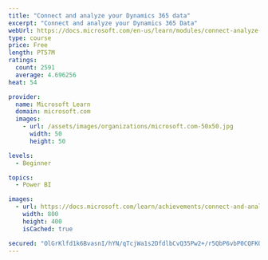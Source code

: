 ```yaml
---
title: "Connect and analyze your Dynamics 365 data​"
excerpt: "Connect and analyze your Dynamics 365 Data​"
webUrl: https://docs.microsoft.com/en-us/learn/modules/connect-analyze-dynamics-365-data/
type: course
price: Free
length: PT57M
ratings:
  count: 2591
  average: 4.696256
heat: 54

provider:
  name: Microsoft Learn
  domain: microsoft.com
  images:
    - url: /assets/images/organizations/microsoft.com-50x50.jpg
      width: 50
      height: 50

levels:
  - Beginner

topics:
  - Power BI

images:
  - url: https://docs.microsoft.com/learn/achievements/connect-and-analyze-your-microsoft-dynamics-365-data-social.png
    width: 800
    height: 400
    isCached: true

secured: "OlGrKlfd1k6BvasnI/hYN/qTcjWa1s2DfdlbCvQ35Pw2+/r5QbP6vbP0CQFKO7FiGolxwrnFD59+oQVtvQ2WFgKo9OlJQbSDTNirE54IbTPUpLIb5YadImsKiTyh32Iokwihfkc/O/wlNk7blk5Iq1z4mRoeJILwpKGlgmnpdVcxFCdX41351RrHIXbhhf6MA/MAJbGgplsAR88eNoYVlYdR048njoLMpwbwdr9EOXW5467SaqdHL5D8xleNQxfKDL9pt1SZZJkZiUsqiTovZ0faFzZ15f2jL9hQcEssixMTB7sURMPmseZZ5+2UniFFk0yqJs2fwRdgr/F+47XXdu3N4v77CrCTRU6gOUfUyD/0cT7g7Jq6Nb7VgvuI3G/nW76iasnzIw/8NWS4HP00tmVH+ohCs0dted759nuzL74=;0zipit0e9jrxSLE1DIOBBA=="
---
```


